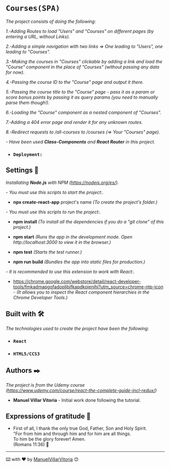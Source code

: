 # `Courses(SPA)`

_The project consists of doing the following:_

_1.-Adding Routes to load "Users" and "Courses" on different pages (by entering a URL, without Links)._

_2.-Adding a simple navigation with two links => One leading to "Users", one leading to "Courses"._

_3.-Making the courses in "Courses" clickable by adding a link and load the "Course" component in the place of "Courses" (without passing any data for now)._

_4.-Passing the course ID to the "Course" page and output it there._

_5.-Passing the course title to the "Course" page - pass it as a param or score bonus points by passing it as query params (you need to manually parse them though!)._

_6.-Loading the "Course" component as a nested component of "Courses"._

_7.-Adding a 404 error page and render it for any unknown routes._

_8.-Redirect requests to /all-courses to /courses (=> Your "Courses" page)._

_- Have been used **Class-Components** and **React Router** in this project._


* ### `Deployment:`  


## Settings 🔧

_Installating **Node.js** with NPM (https://nodejs.org/es/)._ 


_- You must use this scripts to start the project:._

* **npx create-react-app** project's name  _(To create the project's folder.)_ 


_- You must use this scripts to run the project:._

* **npm install**  _(To install all the dependencies if you do a "git clone" of this project.)_

* **npm start**  _(Runs the app in the development mode. Open http://localhost:3000 to view it in the browser.)_ <br />

* **npm test**  _(Starts the test runner.)_ <br />

* **npm run build**  _(Bundles the app into static files for production.)_ <br />


_- It is recommended to use this extension to work with React:._

* https://chrome.google.com/webstore/detail/react-developer-tools/fmkadmapgofadopljbjfkapdkoienihi?utm_source=chrome-ntp-icon _-  (It allows you to inspect the React component hierarchies in the Chrome Developer Tools.)_


## Built with 🛠️

_The technologies used to create the project have been the following:_

* ### `React`
* ### `HTML5/CCS3`

## Authors ✒️

_The project is from the Udemy course (https://www.udemy.com/course/react-the-complete-guide-incl-redux/)_

* **Manuel Villar Vitoria** - Initial work done following the tutorial.


## Expressions of gratitude 🎁

* First of all, I thank the only true God, Father, Son and Holy Spirit. <br />
"For from him and through him and for him are all things. <br />
To him be the glory forever! Amen. <br />
(Romans 11:36) 📢

---
⌨️ with ❤️ by [ManuelVillarVitoria](https://github.com/ManuelVillarVitoria) 😊

